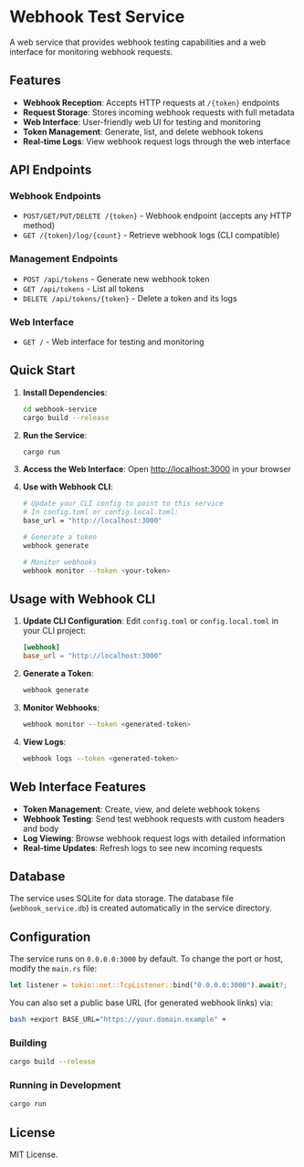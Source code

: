 # Webhook Test Service

A web service that provides webhook testing capabilities and a web interface for monitoring webhook requests.

## Features

- **Webhook Reception**: Accepts HTTP requests at `/{token}` endpoints
- **Request Storage**: Stores incoming webhook requests with full metadata
- **Web Interface**: User-friendly web UI for testing and monitoring
- **Token Management**: Generate, list, and delete webhook tokens
- **Real-time Logs**: View webhook request logs through the web interface

## API Endpoints

### Webhook Endpoints
- `POST/GET/PUT/DELETE /{token}` - Webhook endpoint (accepts any HTTP method)
- `GET /{token}/log/{count}` - Retrieve webhook logs (CLI compatible)

### Management Endpoints
- `POST /api/tokens` - Generate new webhook token
- `GET /api/tokens` - List all tokens
- `DELETE /api/tokens/{token}` - Delete a token and its logs

### Web Interface
- `GET /` - Web interface for testing and monitoring

## Quick Start

1. **Install Dependencies**:
   ```bash
   cd webhook-service
   cargo build --release
   ```

2. **Run the Service**:
   ```bash
   cargo run
   ```

3. **Access the Web Interface**:
   Open <http://localhost:3000> in your browser

4. **Use with Webhook CLI**:
   ```bash
   # Update your CLI config to point to this service
   # In config.toml or config.local.toml:
   base_url = "http://localhost:3000"
   
   # Generate a token
   webhook generate
   
   # Monitor webhooks
   webhook monitor --token <your-token>
   ```

## Usage with Webhook CLI

1. **Update CLI Configuration**:
   Edit `config.toml` or `config.local.toml` in your CLI project:
   ```toml
   [webhook]
   base_url = "http://localhost:3000"
   ```

2. **Generate a Token**:
   ```bash
   webhook generate
   ```

3. **Monitor Webhooks**:
   ```bash
   webhook monitor --token <generated-token>
   ```

4. **View Logs**:
   ```bash
   webhook logs --token <generated-token>
   ```

## Web Interface Features

- **Token Management**: Create, view, and delete webhook tokens
- **Webhook Testing**: Send test webhook requests with custom headers and body
- **Log Viewing**: Browse webhook request logs with detailed information
- **Real-time Updates**: Refresh logs to see new incoming requests

## Database

The service uses SQLite for data storage. The database file (`webhook_service.db`) is created automatically in the service directory.

## Configuration

The service runs on `0.0.0.0:3000` by default. To change the port or host, modify the `main.rs` file:

```rust
let listener = tokio::net::TcpListener::bind("0.0.0.0:3000").await?;
```

You can also set a public base URL (for generated webhook links) via:
```bash
bash +export BASE_URL="https://your.domain.example" +
```

### Building
```bash
cargo build --release
```

### Running in Development
```bash
cargo run
```

## License

MIT License.
